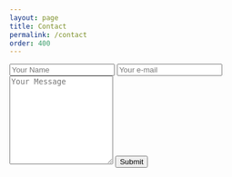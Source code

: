 ```yaml
---
layout: page
title: Contact
permalink: /contact
order: 400
---
```


<form target="_blank" action="https://formsubmit.co/{{ site.email }}" method="POST">
<input type="text" name="name" placeholder="Your Name" required>
<input type="email" name="email" placeholder="Your e-mail">
<textarea placeholder="Your Message" name="message" rows="10" required></textarea>
<button type="submit">Submit</button>
</form>
